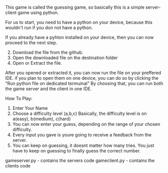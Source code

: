 This game is called the guessing game, so basically this is a simple server-client game using python.

For us to start, you need to have a python on your device, because this wouldn't run if you don not have a python.

If you already have a pyhton installed on your device, then you can now proceed to the next step.

2. Download the file from the github.
3. Open the downloaded file on the destination folder
4. Open or Extract the file.

After you opened or extracted it, you can now run the file on your preffered IDE. 
if you plan to open them on one device, you can do so by clicking the "Run python file on dedicated termuinal"
By choosing that, you can run both the game server and the client in one IDE.


How To Play:
1. Enter Your Name
2. Choose a difficulty level (a,b,c)
Basically, the difficulty level is on a(easy), b(medium), c(hard)
3. You can now enter your guess, depending on the range of your chosen difficulty.
4. Every input you gave is youre going to receive a feedback from the server.
5. You can keep on guessing, it doesnt matter how many tries. You just have to keep on guessing to finally guess the correct number.


gameserver.py - contains the servers code
gameclient.py - contains the clients code
